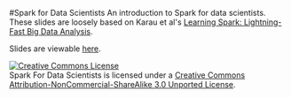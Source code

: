 #Spark for Data Scientists
An introduction to Spark for data scientists. These slides are loosely based on Karau et al's [Learning Spark: Lightning-Fast Big Data Analysis](http://shop.oreilly.com/product/0636920028512.do). 

Slides are viewable [here](http://DS12.github.io/methods).

<a rel="license" href="http://creativecommons.org/licenses/by-nc-sa/3.0/deed.en_US"><img alt="Creative Commons License" style="border-width:0" src="http://i.creativecommons.org/l/by-nc-sa/3.0/88x31.png" /></a><br /><span xmlns:dct="http://purl.org/dc/terms/" property="dct:title">Spark For Data Scientists</span> is licensed under a <a rel="license" href="http://creativecommons.org/licenses/by-nc-sa/3.0/deed.en_US">Creative Commons Attribution-NonCommercial-ShareAlike 3.0 Unported License</a>.
